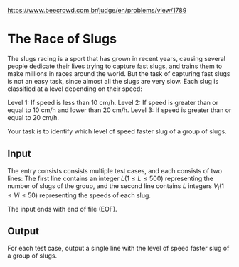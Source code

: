 https://www.beecrowd.com.br/judge/en/problems/view/1789

# The Race of Slugs

The slugs racing is a sport that has grown in recent years, causing several
people dedicate their lives trying to capture fast slugs, and trains them to
make millions in races around the world. But the task of capturing fast slugs
is not an easy task, since almost all the slugs are very slow. Each slug is
classified at a level depending on their speed:

Level 1: If speed is less than 10 cm/h. Level 2: If speed is greater than or
equal to 10 cm/h and lower than 20 cm/h. Level 3: If speed is greater than or
equal to 20 cm/h.

Your task is to identify which level of speed faster slug of a group of slugs.

## Input

The entry consists consists multiple test cases, and each consists of two
lines: The first line contains an integer $L (1 \leq L \leq 500)$ representing
the number of slugs of the group, and the second line contains $L$ integers
$V_i (1 \leq Vi \leq 50)$ representing the speeds of each slug.

The input ends with end of file (EOF).

## Output

For each test case, output a single line with the level of speed faster slug
of a group of slugs.
